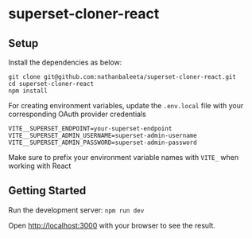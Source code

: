 # superset-cloner-react

## Setup
Install the dependencies as below:
```
git clone git@github.com:nathanbaleeta/superset-cloner-react.git
cd superset-cloner-react
npm install
```

For creating environment variables, update the `.env.local` file with your corresponding OAuth provider credentials

```
VITE__SUPERSET_ENDPOINT=your-superset-endpoint
VITE__SUPERSET_ADMIN_USERNAME=superset-admin-username
VITE__SUPERSET_ADMIN_PASSWORD=superset-admin-password
```

Make sure to prefix your environment variable names with `VITE_` when working with React

## Getting Started
Run the development server: `npm run dev`

Open [http://localhost:3000](http://localhost:3000) with your browser to see the result.
